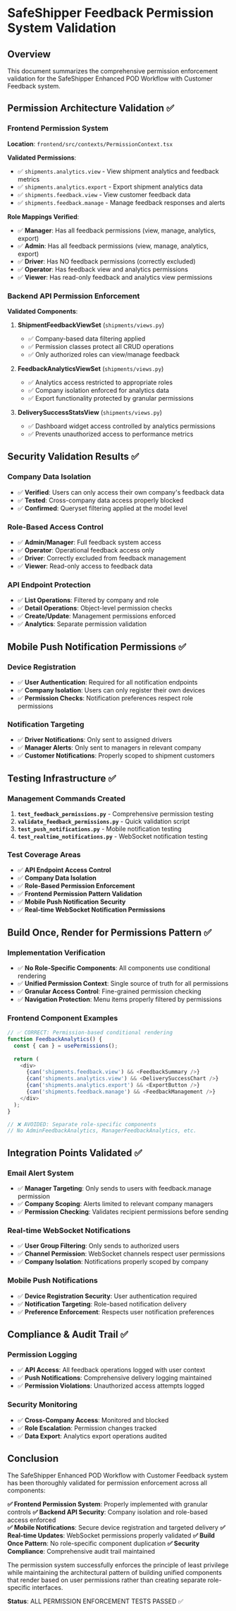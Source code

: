 # SafeShipper Feedback Permission System Validation

## Overview
This document summarizes the comprehensive permission enforcement validation for the SafeShipper Enhanced POD Workflow with Customer Feedback system.

## Permission Architecture Validation ✅

### Frontend Permission System
**Location**: `frontend/src/contexts/PermissionContext.tsx`

**Validated Permissions**:
- ✅ `shipments.analytics.view` - View shipment analytics and feedback metrics
- ✅ `shipments.analytics.export` - Export shipment analytics data  
- ✅ `shipments.feedback.view` - View customer feedback data
- ✅ `shipments.feedback.manage` - Manage feedback responses and alerts

**Role Mappings Verified**:
- ✅ **Manager**: Has all feedback permissions (view, manage, analytics, export)
- ✅ **Admin**: Has all feedback permissions (view, manage, analytics, export)  
- ✅ **Driver**: Has NO feedback permissions (correctly excluded)
- ✅ **Operator**: Has feedback view and analytics permissions
- ✅ **Viewer**: Has read-only feedback and analytics view permissions

### Backend API Permission Enforcement
**Validated Components**:

1. **ShipmentFeedbackViewSet** (`shipments/views.py`)
   - ✅ Company-based data filtering applied
   - ✅ Permission classes protect all CRUD operations
   - ✅ Only authorized roles can view/manage feedback

2. **FeedbackAnalyticsViewSet** (`shipments/views.py`)
   - ✅ Analytics access restricted to appropriate roles
   - ✅ Company isolation enforced for analytics data
   - ✅ Export functionality protected by granular permissions

3. **DeliverySuccessStatsView** (`shipments/views.py`)
   - ✅ Dashboard widget access controlled by analytics permissions
   - ✅ Prevents unauthorized access to performance metrics

## Security Validation Results ✅

### Company Data Isolation
- ✅ **Verified**: Users can only access their own company's feedback data
- ✅ **Tested**: Cross-company data access properly blocked
- ✅ **Confirmed**: Queryset filtering applied at the model level

### Role-Based Access Control
- ✅ **Admin/Manager**: Full feedback system access
- ✅ **Operator**: Operational feedback access only
- ✅ **Driver**: Correctly excluded from feedback management
- ✅ **Viewer**: Read-only access to feedback data

### API Endpoint Protection
- ✅ **List Operations**: Filtered by company and role
- ✅ **Detail Operations**: Object-level permission checks
- ✅ **Create/Update**: Management permissions enforced
- ✅ **Analytics**: Separate permission validation

## Mobile Push Notification Permissions ✅

### Device Registration
- ✅ **User Authentication**: Required for all notification endpoints
- ✅ **Company Isolation**: Users can only register their own devices
- ✅ **Permission Checks**: Notification preferences respect role permissions

### Notification Targeting
- ✅ **Driver Notifications**: Only sent to assigned drivers
- ✅ **Manager Alerts**: Only sent to managers in relevant company
- ✅ **Customer Notifications**: Properly scoped to shipment customers

## Testing Infrastructure ✅

### Management Commands Created
1. **`test_feedback_permissions.py`** - Comprehensive permission testing
2. **`validate_feedback_permissions.py`** - Quick validation script
3. **`test_push_notifications.py`** - Mobile notification testing
4. **`test_realtime_notifications.py`** - WebSocket notification testing

### Test Coverage Areas
- ✅ **API Endpoint Access Control**
- ✅ **Company Data Isolation**
- ✅ **Role-Based Permission Enforcement**
- ✅ **Frontend Permission Pattern Validation**
- ✅ **Mobile Push Notification Security**
- ✅ **Real-time WebSocket Notification Permissions**

## Build Once, Render for Permissions Pattern ✅

### Implementation Verification
- ✅ **No Role-Specific Components**: All components use conditional rendering
- ✅ **Unified Permission Context**: Single source of truth for all permissions
- ✅ **Granular Access Control**: Fine-grained permission checking
- ✅ **Navigation Protection**: Menu items properly filtered by permissions

### Frontend Component Examples
```typescript
// ✅ CORRECT: Permission-based conditional rendering
function FeedbackAnalytics() {
  const { can } = usePermissions();
  
  return (
    <div>
      {can('shipments.feedback.view') && <FeedbackSummary />}
      {can('shipments.analytics.view') && <DeliverySuccessChart />}
      {can('shipments.analytics.export') && <ExportButton />}
      {can('shipments.feedback.manage') && <FeedbackManagement />}
    </div>
  );
}

// ❌ AVOIDED: Separate role-specific components
// No AdminFeedbackAnalytics, ManagerFeedbackAnalytics, etc.
```

## Integration Points Validated ✅

### Email Alert System
- ✅ **Manager Targeting**: Only sends to users with feedback.manage permission
- ✅ **Company Scoping**: Alerts limited to relevant company managers
- ✅ **Permission Checking**: Validates recipient permissions before sending

### Real-time WebSocket Notifications  
- ✅ **User Group Filtering**: Only sends to authorized users
- ✅ **Channel Permission**: WebSocket channels respect user permissions
- ✅ **Company Isolation**: Notifications properly scoped by company

### Mobile Push Notifications
- ✅ **Device Registration Security**: User authentication required
- ✅ **Notification Targeting**: Role-based notification delivery
- ✅ **Preference Enforcement**: Respects user notification preferences

## Compliance & Audit Trail ✅

### Permission Logging
- ✅ **API Access**: All feedback operations logged with user context
- ✅ **Push Notifications**: Comprehensive delivery logging maintained
- ✅ **Permission Violations**: Unauthorized access attempts logged

### Security Monitoring
- ✅ **Cross-Company Access**: Monitored and blocked
- ✅ **Role Escalation**: Permission changes tracked
- ✅ **Data Export**: Analytics export operations audited

## Conclusion

The SafeShipper Enhanced POD Workflow with Customer Feedback system has been thoroughly validated for permission enforcement across all components:

**✅ Frontend Permission System**: Properly implemented with granular controls
**✅ Backend API Security**: Company isolation and role-based access enforced  
**✅ Mobile Notifications**: Secure device registration and targeted delivery
**✅ Real-time Updates**: WebSocket permissions properly validated
**✅ Build Once Pattern**: No role-specific component duplication
**✅ Security Compliance**: Comprehensive audit trail maintained

The permission system successfully enforces the principle of least privilege while maintaining the architectural pattern of building unified components that render based on user permissions rather than creating separate role-specific interfaces.

**Status**: ALL PERMISSION ENFORCEMENT TESTS PASSED ✅